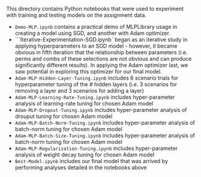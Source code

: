 This directory contains Python notebooks that were used to experiment with training and testing models on the assignment data.
* ```Demo-MLP.ipynb``` contains a practical demo of MLPLibrary usage in creating a model using SGD, and another with Adam optimizer.
* ```Iterative-Experimentation-SGD.ipynb` began as an iterative study in applying hyperparameters to an SGD model - however, it
    became obvious in fifth iteration that the relationship between parameters (i.e. perms and combs of these selections are not
    obvious and can produce significantly different results). In applying the Adam optimizer last, we saw potential in exploring this
    optimizer for our final model.
* ```Adam-MLP-Hidden-Layer-Tuning.ipynb``` includes 6 scenario trials for hyperparameter tuning of the # hidden layers (i.e. 3 scenarios for removing a layer and 3 scenarios for adding a layer)
* ```Adam-MLP-Learning-Rate-Tuning.ipynb``` includes hyper-parameter analysis of learning-rate tuning for chosen Adam model
* ```Adam-MLP-Dropout-Tuning.ipynb``` includes hyper-parameter analysis of drouput tuning for chosen Adam model
* ```Adam-MLP-Batch-Norm-Tuning.ipynb``` includes hyper-parameter analysis of batch-norm tuning for chosen Adam model
* ```Adam-MLP-Batch-Size-Tuning.ipynb``` includes hyper-parameter analysis of batch-norm tuning for chosen Adam model
* ```Adam-MLP-Regularization-Tuning.ipynb``` includes hyper-parameter analysis of weight decay tuning for chosen Adam model
* ```Best-Model.ipynb``` includes our final model that was arrived by performing analyses detailed in the notebooks above

